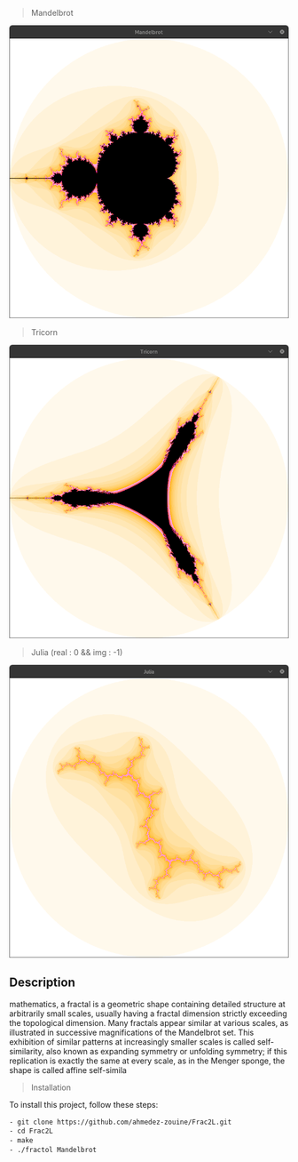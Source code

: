 > Mandelbrot

<div align="center">

![My Image](/images/Mandelbrot.png)

</div>

> Tricorn

<div align="center">

![My Image](/images/Tricorn.png)

</div>

> Julia (real : 0 && img : -1)

<div align="center">

![My Image](/images/Julia.png)

</div>


## Description
mathematics, a fractal is a geometric shape containing detailed structure at arbitrarily small scales, usually having a fractal dimension strictly exceeding the topological dimension. Many fractals appear similar at various scales, as illustrated in successive magnifications of the Mandelbrot set. This exhibition of similar patterns at increasingly smaller scales is called self-similarity, also known as expanding symmetry or unfolding symmetry; if this replication is exactly the same at every scale, as in the Menger sponge, the shape is called affine self-simila


> Installation

To install this project, follow these steps:

```bash
- git clone https://github.com/ahmedez-zouine/Frac2L.git
- cd Frac2L
- make
- ./fractol Mandelbrot

